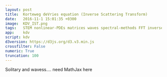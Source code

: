 ```yaml
---
layout: post
title:  Korteweg deVries equation (Inverse Scattering Transform)
date:   2016-11-1 15:01:35 +0300
image:  KDV_IST.png
tags:   STEM nonlinear-PDEs matrices waves spectral-methods FFT inverse-methods eigenvalues mathematics
app:    kdv
script: kdv
d3version: https://d3js.org/d3.v3.min.js
crossfilter: False
numeric: True
truncation: 100
---
```


Solitary and wavess.... need MathJax here
